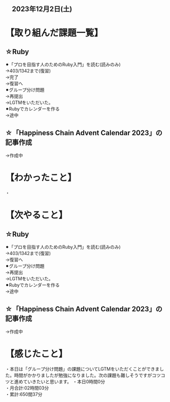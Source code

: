 ## 　2023年12月2日(土)
# 【取り組んだ課題一覧】
## ☆Ruby
⚫︎「プロを目指す人のためのRuby入門」を読む(読みのみ)<br>
→403/1342まで(復習)<br>
→完了<br>
→復習へ<br>
⚫︎グループ分け問題<br>
→再提出<br>
→LGTMをいただいた。　<br>
⚫︎Rubyでカレンダーを作る<br>
→途中<br>
## ☆「Happiness Chain Advent Calendar 2023」の記事作成
→作成中<br>
# 【わかったこと】
・<br>
# 【次やること】
## ☆Ruby
⚫︎「プロを目指す人のためのRuby入門」を読む(読みのみ)<br>
→403/1342まで(復習)<br>
→復習へ<br>
⚫︎グループ分け問題<br>
→再提出<br>
→LGTMをいただいた。　<br>
⚫︎Rubyでカレンダーを作る<br>
→途中<br>
## ☆「Happiness Chain Advent Calendar 2023」の記事作成
→作成中<br>
# 【感じたこと】
・本日は「グループ分け問題」の課題についてLGTMをいただくことができました。時間がかかりましたが勉強になりました。次の課題も難しそうですがコツコツと進めていきたいと思います。
・本日0時間0分<br>
・月合計:02時間03分<br>
・累計:650間37分<br>
